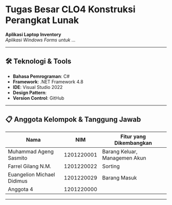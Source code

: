 # Tugas Besar CLO4 Konstruksi Perangkat Lunak

**Aplikasi Laptop Inventory**  
*Aplikasi Windows Forms untuk ...*

---

## 🛠️ Teknologi & Tools
- **Bahasa Pemrograman**: C#
- **Framework**: .NET Framework 4.8
- **IDE**: Visual Studio 2022
- **Design Pattern**: 
- **Version Control**: GitHub

---

## 📋 Anggota Kelompok & Tanggung Jawab
| Nama                        | NIM         | Fitur yang Dikembangkan                  |
|-----------------------------|-------------|------------------------------------------|
| Muhammad Ageng Sasmito      | 1201220001  | Barang Keluar, Managemen Akun            |
| Farrel Gilang N.M.          | 1201220022  | Sorting                                  |
| Euangelion Michael Didimus  | 1201220029  | Barang Masuk                             |
| Anggota 4                   | 1201220000  |                                          |

---
